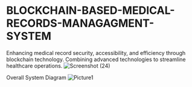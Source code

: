 # BLOCKCHAIN-BASED-MEDICAL-RECORDS-MANAGAGMENT-SYSTEM
Enhancing medical record security, accessibility, and efficiency through blockchain technology. Combining advanced technologies to streamline healthcare operations.
![Screenshot (24)](https://github.com/user-attachments/assets/fc8140ce-4ec8-49f5-a036-7d7341c082ec)

Overall System Diagram
![Picture1](https://github.com/user-attachments/assets/f7f5dacc-2a4e-4f0d-9875-e973eaaf791b)
